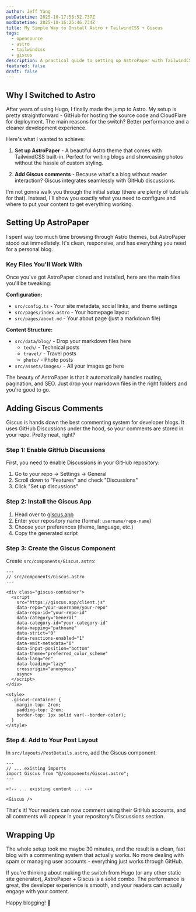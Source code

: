 ```yaml
---
author: Jeff Yang
pubDatetime: 2025-10-17:58:52.737Z
modDatetime: 2025-10-16:25:46.734Z
title: My Simple Way to Install Astro + TailwindCSS + Giscus
tags:
  - opensource
  - astro
  - tailwindcss
  - giscus
description: A practical guide to setting up AstroPaper with TailwindCSS for blogging and integrating Giscus comments for reader engagement.
featured: false
draft: false
---
```


## Why I Switched to Astro

After years of using Hugo, I finally made the jump to Astro. My setup is pretty straightforward - GitHub for hosting the source code and CloudFlare for deployment. The main reasons for the switch? Better performance and a cleaner development experience.

Here's what I wanted to achieve:

1. **Set up AstroPaper** - A beautiful Astro theme that comes with TailwindCSS built-in. Perfect for writing blogs and showcasing photos without the hassle of custom styling.

2. **Add Giscus comments** - Because what's a blog without reader interaction? Giscus integrates seamlessly with GitHub discussions.

I'm not gonna walk you through the initial setup (there are plenty of tutorials for that). Instead, I'll show you exactly what you need to configure and where to put your content to get everything working.

## Setting Up AstroPaper

I spent way too much time browsing through Astro themes, but AstroPaper stood out immediately. It's clean, responsive, and has everything you need for a personal blog.

### Key Files You'll Work With

Once you've got AstroPaper cloned and installed, here are the main files you'll be tweaking:

**Configuration:**
- `src/config.ts` - Your site metadata, social links, and theme settings
- `src/pages/index.astro` - Your homepage layout
- `src/pages/about.md` - Your about page (just a markdown file)

**Content Structure:**
- `src/data/blog/` - Drop your markdown files here
  - `tech/` - Technical posts
  - `travel/` - Travel posts  
  - `photo/` - Photo posts
- `src/assets/images/` - All your images go here

The beauty of AstroPaper is that it automatically handles routing, pagination, and SEO. Just drop your markdown files in the right folders and you're good to go.

## Adding Giscus Comments

Giscus is hands down the best commenting system for developer blogs. It uses GitHub Discussions under the hood, so your comments are stored in your repo. Pretty neat, right?

### Step 1: Enable GitHub Discussions

First, you need to enable Discussions in your GitHub repository:
1. Go to your repo → Settings → General
2. Scroll down to "Features" and check "Discussions"
3. Click "Set up discussions"

### Step 2: Install the Giscus App

1. Head over to [giscus.app](https://giscus.app)
2. Enter your repository name (format: `username/repo-name`)
3. Choose your preferences (theme, language, etc.)
4. Copy the generated script

### Step 3: Create the Giscus Component

Create `src/components/Giscus.astro`:

```astro
---
// src/components/Giscus.astro
---

<div class="giscus-container">
  <script 
    src="https://giscus.app/client.js"
    data-repo="your-username/your-repo"
    data-repo-id="your-repo-id"
    data-category="General"
    data-category-id="your-category-id"
    data-mapping="pathname"
    data-strict="0"
    data-reactions-enabled="1"
    data-emit-metadata="0"
    data-input-position="bottom"
    data-theme="preferred_color_scheme"
    data-lang="en"
    data-loading="lazy"
    crossorigin="anonymous"
    async>
  </script>
</div>

<style>
  .giscus-container {
    margin-top: 2rem;
    padding-top: 2rem;
    border-top: 1px solid var(--border-color);
  }
</style>
```

### Step 4: Add to Your Post Layout

In `src/layouts/PostDetails.astro`, add the Giscus component:

```astro
---
// ... existing imports
import Giscus from "@/components/Giscus.astro";
---

<!-- ... existing content ... -->

<Giscus />
```

That's it! Your readers can now comment using their GitHub accounts, and all comments will appear in your repository's Discussions section.

## Wrapping Up

The whole setup took me maybe 30 minutes, and the result is a clean, fast blog with a commenting system that actually works. No more dealing with spam or managing user accounts - everything just works through GitHub.

If you're thinking about making the switch from Hugo (or any other static site generator), AstroPaper + Giscus is a solid combo. The performance is great, the developer experience is smooth, and your readers can actually engage with your content.

Happy blogging! 🚀

